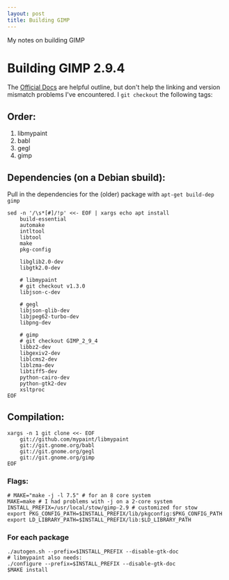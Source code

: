 ```yaml
---
layout: post
title: Building GIMP
---
```



<div class="message">
  My notes on building GIMP
</div>


# Building GIMP 2.9.4

The [Official Docs](https://www.wiki.gimp.org/wiki/Hacking:Building) are helpful outline, but don't help the linking and version mismatch problems I've encountered. I `git checkout` the following tags:

## Order:

1. libmypaint
1. babl
1. gegl
1. gimp

## Dependencies (on a Debian sbuild):

Pull in the dependencies for the (older) package with `apt-get build-dep gimp`

```
sed -n '/\s*[#]/!p' <<- EOF | xargs echo apt install
	build-essential
	automake
	intltool
	libtool
	make
	pkg-config

	libglib2.0-dev
	libgtk2.0-dev

	# libmypaint
	# git checkout v1.3.0
	libjson-c-dev

	# gegl
	libjson-glib-dev
	libjpeg62-turbo-dev
	libpng-dev

	# gimp
	# git checkout GIMP_2_9_4
	libbz2-dev
	libgexiv2-dev
	liblcms2-dev
	liblzma-dev
	libtiff5-dev
	python-cairo-dev
	python-gtk2-dev
	xsltproc
EOF
```

## Compilation:

```
xargs -n 1 git clone <<- EOF
	git://github.com/mypaint/libmypaint
	git://git.gnome.org/babl
	git://git.gnome.org/gegl
	git://git.gnome.org/gimp
EOF
```
### Flags:

```
# MAKE="make -j -l 7.5" # for an 8 core system
MAKE=make # I had problems with -j on a 2-core system
INSTALL_PREFIX=/usr/local/stow/gimp-2.9 # customized for stow
export PKG_CONFIG_PATH=$INSTALL_PREFIX/lib/pkgconfig:$PKG_CONFIG_PATH
export LD_LIBRARY_PATH=$INSTALL_PREFIX/lib:$LD_LIBRARY_PATH
```


### For each package

```
./autogen.sh --prefix=$INSTALL_PREFIX --disable-gtk-doc
# libmypaint also needs:
./configure --prefix=$INSTALL_PREFIX --disable-gtk-doc
$MAKE install
```
